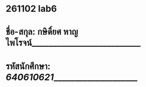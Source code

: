 # 261102 lab6
# ชื่อ-สกุล: __กษิดิ์ยศ หาญไพโรจน์____________________________
# รหัสนักศึกษา: _____640610621_________________________
